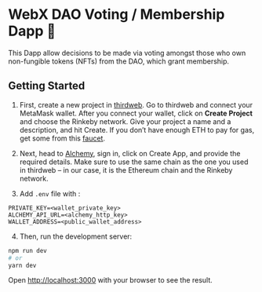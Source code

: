 # WebX DAO Voting / Membership Dapp 🧬

This Dapp allow decisions to be made via voting amongst those who own non-fungible tokens (NFTs) from the DAO, which grant membership.

## Getting Started

1. First, create a new project in [thirdweb](https://thirdweb.com/). Go to thirdweb and connect your MetaMask wallet. After you connect your wallet, click on **Create Project** and choose the Rinkeby network.
Give your project a name and a description, and hit Create. If you don’t have enough ETH to pay for gas, get some from this [faucet](https://rinkebyfaucet.com/).

2. Next, head to [Alchemy](https://www.alchemy.com/), sign in, click on Create App, and provide the required details. Make sure to use the same chain as the one you used in thirdweb – in our case, it is the Ethereum chain and the Rinkeby network.

3. Add `.env` file with :

```env
PRIVATE_KEY=<wallet_private_key>
ALCHEMY_API_URL=<alchemy_http_key>
WALLET_ADDRESS=<public_wallet_address>
```

4. Then, run the development server:

```bash
npm run dev
# or
yarn dev
```

Open [http://localhost:3000](http://localhost:3000) with your browser to see the result.
